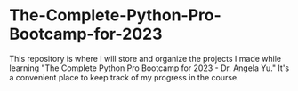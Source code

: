 # The-Complete-Python-Pro-Bootcamp-for-2023
This repository is where I will store and organize the projects I made while learning "The Complete Python Pro Bootcamp for 2023 - Dr. Angela Yu." It's a convenient place to keep track of my progress in the course.
